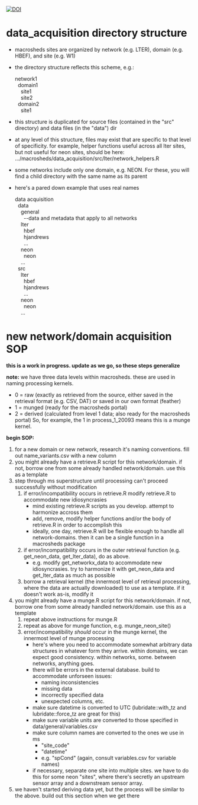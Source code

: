 
[![DOI](https://zenodo.org/badge/209650104.svg)](https://zenodo.org/badge/latestdoi/209650104)

# data_acquisition directory structure

+ macrosheds sites are organized by network (e.g. LTER), domain (e.g. HBEF), and site (e.g. W1)
+ the directory structure reflects this scheme, e.g.:

  network1  
  &nbsp;&nbsp;domain1  
  &nbsp;&nbsp;&nbsp;&nbsp;site1  
  &nbsp;&nbsp;&nbsp;&nbsp;site2  
  &nbsp;&nbsp;domain2  
  &nbsp;&nbsp;&nbsp;&nbsp;site1  

+ this structure is duplicated for source files (contained in the "src" directory) and data files (in the "data") dir
+ at any level of this structure, files may exist that are specific to that level of specificity. for example, helper functions useful across all lter sites, but not useful for neon sites, should be here: .../macrosheds/data_acquisition/src/lter/network_helpers.R
+ some networks include only one domain, e.g. NEON. For these, you will find a child directory with the same name as its parent
+ here's a pared down example that uses real names

  data acquisition  
  &nbsp;&nbsp;data  
  &nbsp;&nbsp;&nbsp;&nbsp;general  
  &nbsp;&nbsp;&nbsp;&nbsp;&nbsp;&nbsp;--data and metadata that apply to all networks  
  &nbsp;&nbsp;&nbsp;&nbsp;lter  
  &nbsp;&nbsp;&nbsp;&nbsp;&nbsp;&nbsp;hbef  
  &nbsp;&nbsp;&nbsp;&nbsp;&nbsp;&nbsp;hjandrews  
  &nbsp;&nbsp;&nbsp;&nbsp;&nbsp;&nbsp;...  
  &nbsp;&nbsp;&nbsp;&nbsp;neon  
  &nbsp;&nbsp;&nbsp;&nbsp;&nbsp;&nbsp;neon  
  &nbsp;&nbsp;&nbsp;&nbsp;...  
  &nbsp;&nbsp;src  
  &nbsp;&nbsp;&nbsp;&nbsp;lter  
  &nbsp;&nbsp;&nbsp;&nbsp;&nbsp;&nbsp;hbef  
  &nbsp;&nbsp;&nbsp;&nbsp;&nbsp;&nbsp;hjandrews  
  &nbsp;&nbsp;&nbsp;&nbsp;&nbsp;&nbsp;...  
  &nbsp;&nbsp;&nbsp;&nbsp;neon  
  &nbsp;&nbsp;&nbsp;&nbsp;&nbsp;&nbsp;neon  
  &nbsp;&nbsp;&nbsp;&nbsp;...  

# new network/domain acquisition SOP

**this is a work in progress. update as we go, so these steps generalize**

**note:**
we have three data levels within macrosheds. these are used in naming processing kernels.
+ 0 = raw (exactly as retrieved from the source, either saved in the retrieval format (e.g. CSV, DAT) or saved in our own format (feather)
+ 1 = munged (ready for the macrosheds portal)
+ 2 = derived (calculated from level 1 data; also ready for the macrosheds portal)
So, for example, the 1 in process_1_20093 means this is a munge kernel.

**begin SOP:**
1. for a new domain or new network, research it's naming conventions. fill out name_variants.csv with a new column
2. you might already have a retrieve.R script for this network/domain. if not, borrow one from some already handled network/domain. use this as a template
3. step through ms superstructure until processing can't proceed successfully without modification
    1. if error/incompatibility occurs in retrieve.R modify retrieve.R to accommodate new idiosyncrasies
        + mind existing retrieve.R scripts as you develop. attempt to harmonize accross them
        + add, remove, modify helper functions and/or the body of retrieve.R in order to accomplish this
        + ideally, one day, retrieve.R will be flexible enough to handle all network-domains. then it can be a single function in a macrosheds package
    2. if error/incompatibility occurs in the outer retrieval function (e.g. get_neon_data, get_lter_data), do as above.
        + e.g. modify get_networkx_data to accommodate new idiosyncrasies. try to harmonize it with get_neon_data and get_lter_data as much as possible
    3. borrow a retrieval kernel (the innermost level of retrieval processing, where the data are actually downloaded) to use as a template. if it doesn't work as-is, modify it
4. you might already have a munge.R script for this network/domain. if not, borrow one from some already handled network/domain. use this as a template
    1. repeat above instructions for munge.R
    2. repeat as above for munge function, e.g. munge_neon_site()
    3. error/incompatibility _should_ occur in the munge kernel, the innermost level of munge processing
        + here's where you need to accommodate somewhat arbitrary data structures in whatever form they arrive. within domains, we can expect good consistency. within networks, some. between networks, anything goes.
        + there will be errors in the external database. build to accommodate unforseen issues:
            + naming inconsistencies
            + missing data
            + incorrectly specified data
            + unexpected columns, etc.
        + make sure datetime is converted to UTC (lubridate::with_tz and lubridate::force_tz are great for this)
        + make sure variable units are converted to those specified in data/general/variables.csv
        + make sure column names are converted to the ones we use in ms
            + "site_code"
            + "datetime"
            + e.g. "spCond" (again, consult variables.csv for variable names)
        + if necessary, separate one site into multiple sites. we have to do this for some neon "sites", where there's secretly an upstream sensor array and a downstream sensor array.
5. we haven't started deriving data yet, but the process will be similar to the above. build out this section when we get there

